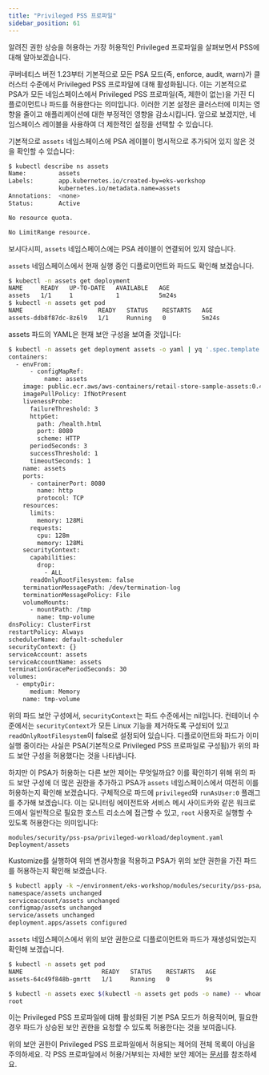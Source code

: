 ```yaml
---
title: "Privileged PSS 프로파일"
sidebar_position: 61
---
```


알려진 권한 상승을 허용하는 가장 허용적인 Privileged 프로파일을 살펴보면서 PSS에 대해 알아보겠습니다.

쿠버네티스 버전 1.23부터 기본적으로 모든 PSA 모드(즉, enforce, audit, warn)가 클러스터 수준에서 Privileged PSS 프로파일에 대해 활성화됩니다. 이는 기본적으로 PSA가 모든 네임스페이스에서 Privileged PSS 프로파일(즉, 제한이 없는)을 가진 디플로이먼트나 파드를 허용한다는 의미입니다. 이러한 기본 설정은 클러스터에 미치는 영향을 줄이고 애플리케이션에 대한 부정적인 영향을 감소시킵니다. 앞으로 보겠지만, 네임스페이스 레이블을 사용하여 더 제한적인 설정을 선택할 수 있습니다.

기본적으로 `assets` 네임스페이스에 PSA 레이블이 명시적으로 추가되어 있지 않은 것을 확인할 수 있습니다:

```bash
$ kubectl describe ns assets
Name:         assets
Labels:       app.kubernetes.io/created-by=eks-workshop
              kubernetes.io/metadata.name=assets
Annotations:  <none>
Status:       Active

No resource quota.

No LimitRange resource.
```

보시다시피, `assets` 네임스페이스에는 PSA 레이블이 연결되어 있지 않습니다.

`assets` 네임스페이스에서 현재 실행 중인 디플로이먼트와 파드도 확인해 보겠습니다.

```bash
$ kubectl -n assets get deployment
NAME     READY   UP-TO-DATE   AVAILABLE   AGE
assets   1/1     1            1           5m24s
$ kubectl -n assets get pod
NAME                     READY   STATUS    RESTARTS   AGE
assets-ddb8f87dc-8z6l9   1/1     Running   0          5m24s
```

assets 파드의 YAML은 현재 보안 구성을 보여줄 것입니다:

```bash
$ kubectl -n assets get deployment assets -o yaml | yq '.spec.template.spec'
containers:
  - envFrom:
      - configMapRef:
          name: assets
    image: public.ecr.aws/aws-containers/retail-store-sample-assets:0.4.0
    imagePullPolicy: IfNotPresent
    livenessProbe:
      failureThreshold: 3
      httpGet:
        path: /health.html
        port: 8080
        scheme: HTTP
      periodSeconds: 3
      successThreshold: 1
      timeoutSeconds: 1
    name: assets
    ports:
      - containerPort: 8080
        name: http
        protocol: TCP
    resources:
      limits:
        memory: 128Mi
      requests:
        cpu: 128m
        memory: 128Mi
    securityContext:
      capabilities:
        drop:
          - ALL
      readOnlyRootFilesystem: false
    terminationMessagePath: /dev/termination-log
    terminationMessagePolicy: File
    volumeMounts:
      - mountPath: /tmp
        name: tmp-volume
dnsPolicy: ClusterFirst
restartPolicy: Always
schedulerName: default-scheduler
securityContext: {}
serviceAccount: assets
serviceAccountName: assets
terminationGracePeriodSeconds: 30
volumes:
  - emptyDir:
      medium: Memory
    name: tmp-volume
```

위의 파드 보안 구성에서, `securityContext`는 파드 수준에서는 nil입니다. 컨테이너 수준에서는 `securityContext`가 모든 Linux 기능을 제거하도록 구성되어 있고 `readOnlyRootFilesystem`이 false로 설정되어 있습니다. 디플로이먼트와 파드가 이미 실행 중이라는 사실은 PSA(기본적으로 Privileged PSS 프로파일로 구성됨)가 위의 파드 보안 구성을 허용했다는 것을 나타냅니다.

하지만 이 PSA가 허용하는 다른 보안 제어는 무엇일까요? 이를 확인하기 위해 위의 파드 보안 구성에 더 많은 권한을 추가하고 PSA가 `assets` 네임스페이스에서 여전히 이를 허용하는지 확인해 보겠습니다. 구체적으로 파드에 `privileged`와 `runAsUser:0` 플래그를 추가해 보겠습니다. 이는 모니터링 에이전트와 서비스 메시 사이드카와 같은 워크로드에서 일반적으로 필요한 호스트 리소스에 접근할 수 있고, `root` 사용자로 실행할 수 있도록 허용한다는 의미입니다:

```kustomization
modules/security/pss-psa/privileged-workload/deployment.yaml
Deployment/assets
```

Kustomize를 실행하여 위의 변경사항을 적용하고 PSA가 위의 보안 권한을 가진 파드를 허용하는지 확인해 보겠습니다.

```bash
$ kubectl apply -k ~/environment/eks-workshop/modules/security/pss-psa/privileged-workload
namespace/assets unchanged
serviceaccount/assets unchanged
configmap/assets unchanged
service/assets unchanged
deployment.apps/assets configured
```

`assets` 네임스페이스에서 위의 보안 권한으로 디플로이먼트와 파드가 재생성되었는지 확인해 보겠습니다.

```bash
$ kubectl -n assets get pod
NAME                      READY   STATUS    RESTARTS   AGE
assets-64c49f848b-gmrtt   1/1     Running   0          9s

$ kubectl -n assets exec $(kubectl -n assets get pods -o name) -- whoami
root
```

이는 Privileged PSS 프로파일에 대해 활성화된 기본 PSA 모드가 허용적이며, 필요한 경우 파드가 상승된 보안 권한을 요청할 수 있도록 허용한다는 것을 보여줍니다.

위의 보안 권한이 Privileged PSS 프로파일에서 허용되는 제어의 전체 목록이 아님을 주의하세요. 각 PSS 프로파일에서 허용/거부되는 자세한 보안 제어는 [문서](https://kubernetes.io/docs/concepts/security/pod-security-standards/)를 참조하세요.